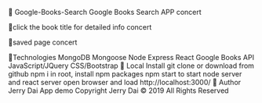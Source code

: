 📘 Google-Books-Search
Google Books Search APP
concert

🔎click the book title for detailed info
concert

📙saved page
concert

📗Technologies
 MongoDB Mongoose
 Node Express
 React
 Google Books API
 JavaScript/JQuery
 CSS/Bootstrap
📘 Local Install
git clone or download from github
npm i in root, install npm packages
npm start to start node server and react server
open browser and load http://localhost:3000/
📓 Author
Jerry Dai
App demo
Copyright
Jerry Dai © 2019 All Rights Reserved
